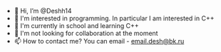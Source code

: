 - 👋 Hi, I’m @Deshh14
- 👀 I'm interested in programming. In particular I am interested in C++
- 🌱 I'm currently in school and learning C++
- 💞️ I'm not looking for collaboration at the moment
- 📫 How to contact me? You can email - email.desh@bk.ru

<!---
Deshh14/Deshh14 is a ✨ special ✨ repository because its `README.md` (this file) appears on your GitHub profile.
You can click the Preview link to take a look at your changes.
--->
